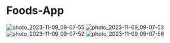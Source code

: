 # Foods-App

![photo_2023-11-09_09-07-55](https://github.com/Fourcade7/Foods-App/assets/60017090/bcaa4e70-8a8a-4a1b-b1ac-646ed85179bc)
![photo_2023-11-09_09-07-53](https://github.com/Fourcade7/Foods-App/assets/60017090/66b12b7b-11fc-409d-87d1-d6802a0948d7)
![photo_2023-11-09_09-07-52](https://github.com/Fourcade7/Foods-App/assets/60017090/1fca547a-7e22-4ab9-96ff-1a60574157e3)
![photo_2023-11-09_09-07-56](https://github.com/Fourcade7/Foods-App/assets/60017090/d238e3c0-63dc-4e4b-8109-6dcfc7246286)
